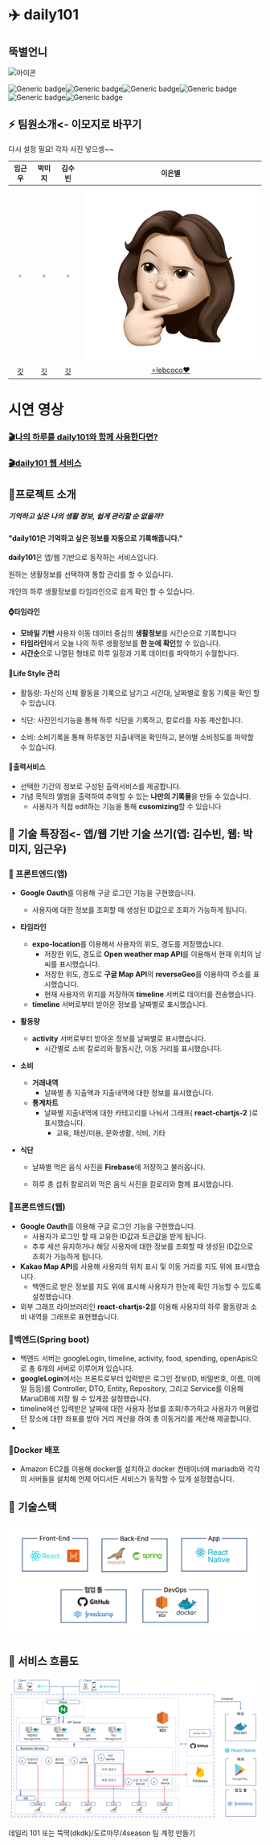 # ✈️ daily101

## 뚝별언니

![아이콘]()

![Generic badge](https://img.shields.io/badge/react-^16.14.0-brightgreen)![Generic badge](https://img.shields.io/badge/mobx-^5.15.5-green.svg)![Generic badge](https://img.shields.io/badge/springboot-2.1.17-yellowgreen.svg)![Generic badge](https://img.shields.io/badge/maria-8.0.13-yellow.svg)![Generic badge](https://img.shields.io/badge/react_native-39.0.4-orange.svg)![Generic badge](https://img.shields.io/badge/styled_components-5.2.1-red.svg)



## ⚡️ 팀원소개<- 이모지로 바꾸기

<!-- ![](./img/d101_팀원소개.png) -->
다시 설정 필요! 각자 사진 넣으셍~~



|                            임근우                            |                            박미지                            |                            김수빈                            |                            이은별                            |
| :----------------------------------------------------------: | :----------------------------------------------------------: | :----------------------------------------------------------: | :----------------------------------------------------------: |
| <img src="C:\daily-101-docs\img\imoji_byeol.png" style="zoom:33%;" /> | <img src="C:\daily-101-docs\img\imoji_byeol.png" style="zoom:33%;" /> | <img src="C:\daily-101-docs\img\imoji_byeol.png" style="zoom:33%;" /> | <img src="https://github.com/daily-101/daily-101-docs/blob/main/img/imoji_byeol.png" /> |
|              [깃](https://github.com/keunwooo)               |              [깃](https://github.com/mijip0320)              |             [깃](https://github.com/souvenir718)             |      [:star:lebcoco:heart:](https://github.com/lebcoco)      |








# 시연 영상

### [🎬나의 하루를 daily101와 함께 사용한다면?](https://youtu.be/d-eDxZhvw5U)



### [🎬daily101 웹 서비스](https://youtu.be/qDHZRO_ShHM)



## :rocket:프로젝트 소개

##### 기억하고 싶은 나의 생활 정보, 쉽게 관리할 순 없을까? 

#### "daily101은 기억하고 싶은 정보를 자동으로 기록해줍니다."

**daily101**은 앱/웹 기반으로 동작하는 서비스입니다. 

원하는 생활정보를 선택하여 통합 관리를 할 수 있습니다.

개인의 하루 생활정보를 타임라인으로 쉽게 확인 할 수 있습니다.



#### :watch:타임라인

- **모바일 기반** 사용자 이동 데이터 중심의 **생활정보**를 시간순으로 기록합니다
- **타임라인**에서 오늘 나의 하루 생활정보를 **한 눈에 확인**할 수 있습니다.
- **시간순**으로 나열된 형태로 하루 일정과 기록 데이터를 파악하기 수월합니다.




#### :running:Life Style 관리

- 활동량: 자신의 신체 활동을 기록으로 남기고 시간대, 날짜별로 활동 기록을 확인 할 수 있습니다.

- 식단: 사진인식기능을 통해 하루 식단을 기록하고, 칼로리를 자동 계산합니다.

- 소비: 소비기록을 통해 하루동안 지출내역을 확인하고, 분야별 소비정도를 파악할 수 있습니다.



#### :fax:출력서비스

- 선택한 기간의 정보로 구성된 출력서비스를 제공합니다.
- 기념 목적의 앨범을 출력하여 추억할 수 있는 **나만의 기록물**을 만들 수 있습니다.
  - 사용자가 직접 edit하는 기능을 통해 **cusomizing**할 수 있습니다





## 🎯 기술 특장점<- 앱/웹 기반 기술 쓰기(앱: 김수빈, 웹: 박미지, 임근우)



### :iphone: 프론트엔드(앱)

- **Google Oauth**를 이용해 구글 로그인 기능을 구현했습니다.

  - 사용자에 대한 정보를 조회할 때 생성된 ID값으로 조회가 가능하게 됩니다.

- **타임라인**

  - **expo-location**를 이용해서 사용자의 위도, 경도를 저장했습니다.
    - 저장한 위도, 경도로 **Open weather map API**를 이용해서 현재 위치의 날씨를 표시했습니다.
    - 저장한 위도, 경도로 **구글 Map API**의 **reverseGeo**를 이용하여 주소를 표시했습니다.
    - 현재 사용자의 위치를 저장하여 **timeline** 서버로 데이터를 전송했습니다. 
  - **timeline** 서버로부터 받아온 정보를 날짜별로 표시했습니다.

- **활동량**

  - **activity** 서버로부터 받아온 정보를 날짜별로 표시했습니다.
    - 시간별로 소비 칼로리와 활동시간, 이동 거리를 표시했습니다.

- **소비**

  - **거래내역**
    - 날짜별 총 지출액과 지출내역에 대한 정보를 표시했습니다.
  - **통계차트**
    - 날짜별 지출내역에 대한 카테고리를 나눠서 그래프( **react-chartjs-2** )로 표시했습니다.
      - 교육, 패션/미용, 문화생활, 식비, 기타

- **식단**

  - 날짜별 먹은 음식 사진을 **Firebase**에 저장하고 불러옵니다.

  - 하루 총 섭취 칼로리와 먹은 음식 사진을 칼로리와 함께 표시했습니다.

    

###   :blue_book:프론트엔드(웹)

- **Google Oauth**를 이용해 구글 로그인 기능을 구현했습니다.
  - 사용자가 로그인 할 때 고유한 ID값과 토큰값을 받게 됩니다.
  - 추후 세션 유지하거나 해당 사용자에 대한 정보를 조회할 때 생성된 ID값으로 조회가 가능하게 됩니다.
- **Kakao Map API**를 사용해 사용자의 위치 표시 및 이동 거리를 지도 위에 표시했습니다.
  - 백엔드로 받은 정보를 지도 위에 표시해 사용자가 한눈에 확인 가능할 수 있도록 설정했습니다.
- 외부 그래프 라이브러리인 **react-chartjs-2**를 이용해 사용자의 하루 활동량과 소비 내역을 그래프로 표현했습니다.



###   :green_book:백엔드(Spring boot)

- 백엔드 서버는 googleLogin, timeline, activity, food, spending, openApis으로 총 6개의 서버로 이루어져 있습니다.
- **googleLogin**에서는 프론트로부터 입력받은 로그인 정보(ID, 비밀번호, 이름, 이메일 등등)를 Controller, DTO, Entity, Repository, 그리고 Service를 이용해 MariaDB에 저장 될 수 있게끔 설정했습니다.
- timeline에선 입력받은 날짜에 대한 사용자 정보를 조회/추가하고 사용자가 머물렀던 장소에 대한 좌표를 받아 거리 계산을 하여 총 이동거리를 계산해 제공합니다.
- 


 ### :whale:Docker 배포

- Amazon EC2를 이용해 docker를 설치하고 docker 컨테이너에 mariadb와 각각의 서버들을 설치해 언제 어디서든 서비스가 동작할 수 있게 설정했습니다.



## 🔗 기술스택

![](./img/d101_기술스택.JPG) 




## 🔎 서비스 흐름도

![](./img/d101_Architecture.png)




데일리 101 또는 뚝딱(dkdk)/도르마무/4season 팀 계정 만들기
